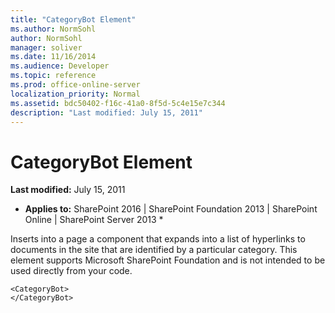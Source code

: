 ```yaml
---
title: "CategoryBot Element"
ms.author: NormSohl
author: NormSohl
manager: soliver
ms.date: 11/16/2014
ms.audience: Developer
ms.topic: reference
ms.prod: office-online-server
localization_priority: Normal
ms.assetid: bdc50402-f16c-41a0-8f5d-5c4e15e7c344
description: "Last modified: July 15, 2011"
---
```


# CategoryBot Element

 **Last modified:** July 15, 2011 
  
 * **Applies to:** SharePoint 2016 | SharePoint Foundation 2013 | SharePoint Online | SharePoint Server 2013 * 
  
Inserts into a page a component that expands into a list of hyperlinks to documents in the site that are identified by a particular category. This element supports Microsoft SharePoint Foundation and is not intended to be used directly from your code. 
  
```
<CategoryBot>
</CategoryBot>
```


